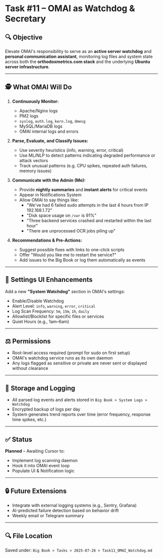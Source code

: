 # Task #11 – OMAI as Watchdog & Secretary

## 🔍 Objective

Elevate OMAI's responsibility to serve as an **active server watchdog** and **personal communication assistant**, monitoring log files and system state across both the **orthodoxmetrics.com stack** and the underlying **Ubuntu server infrastructure**.

---

## 🕵️ What OMAI Will Do

1. **Continuously Monitor:**
   - Apache/Nginx logs
   - PM2 logs
   - `syslog`, `auth.log`, `kern.log`, `dmesg`
   - MySQL/MariaDB logs
   - OMAI internal logs and errors

2. **Parse, Evaluate, and Classify Issues:**
   - Use severity heuristics (info, warning, error, critical)
   - Use ML/NLP to detect patterns indicating degraded performance or attack vectors
   - Track unusual patterns (e.g. CPU spikes, repeated auth failures, memory issues)

3. **Communicate with the Admin (Me):**
   - Provide **nightly summaries** and **instant alerts** for critical events
   - Appear in Notifications System
   - Allow OMAI to say things like:
     - "We've had 6 failed sudo attempts in the last 4 hours from IP 192.168.1.72"
     - "Disk space usage on `/var` is 91%"
     - "Three backend services crashed and restarted within the last hour"
     - "There are unprocessed OCR jobs piling up"

4. **Recommendations & Pre-Actions:**
   - Suggest possible fixes with links to one-click scripts
   - Offer "Would you like me to restart the service?"
   - Add issues to the Big Book or log them automatically as events

---

## 🔹 Settings UI Enhancements

Add a new **"System Watchdog"** section in OMAI's settings:

- Enable/Disable Watchdog
- Alert Level: `info`, `warning`, `error`, `critical`
- Log Scan Frequency: `5m`, `15m`, `1h`, `daily`
- Allowlist/Blocklist for specific files or services
- Quiet Hours (e.g., 1am–6am)

---

## ⚖️ Permissions

- Root-level access required (prompt for sudo on first setup)
- OMAI's watchdog service runs as its own daemon
- Any logs flagged as sensitive or private are never sent or displayed without clearance

---

## 📂 Storage and Logging

- All parsed log events and alerts stored in `Big Book > System Logs > Watchdog`
- Encrypted backup of logs per day
- System generates trend reports over time (error frequency, response time spikes, etc.)

---

## ✅ Status

**Planned** – Awaiting Cursor to:
- Implement log scanning daemon
- Hook it into OMAI event loop
- Populate UI & Notification logic

---

## 🔒 Future Extensions

- Integrate with external logging systems (e.g., Sentry, Grafana)
- AI-predicted failure detection based on behavior drift
- Weekly email or Telegram summary

---

## 🔍 File Location
Saved under: `Big Book > Tasks > 2025-07-26 > Task11_OMAI_Watchdog.md`

